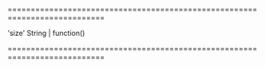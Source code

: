 ===========================================================================
<!--default-->'size'<!--/default-->
<!--type-->String | function()<!--/type-->
===========================================================================

<!--shortDescription-->

<!--/shortDescription-->

<!--fullDescription-->

<!--/fullDescription-->